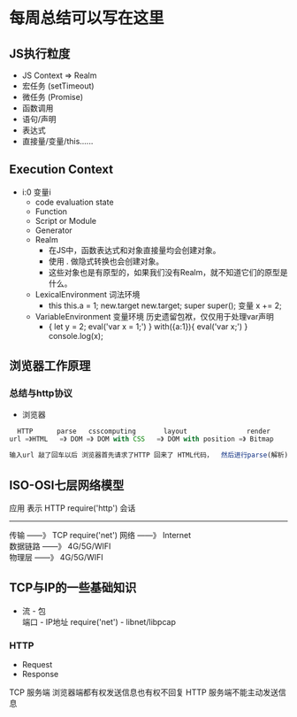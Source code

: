 # 每周总结可以写在这里

## JS执行粒度
- JS Context => Realm
- 宏任务 (setTimeout)
- 微任务 (Promise)
- 函数调用
- 语句/声明
- 表达式
- 直接量/变量/this......



## Execution Context
- i:0 变量i
	- code evaluation state
	- Function
	- Script or Module
	- Generator
	- Realm
		- 在JS中，函数表达式和对象直接量均会创建对象。
		- 使用 . 做隐式转换也会创建对象。
		- 这些对象也是有原型的，如果我们没有Realm，就不知道它们的原型是什么。 
	- LexicalEnvironment 词法环境
		- this             		this.a = 1;
			 new.target	   new.target;
			 super			super();
			 变量		     x += 2;
	- VariableEnvironment  变量环境  历史遗留包袱，仅仅用于处理var声明
		- {
				let y = 2;
				eval('var x = 1;')
			} 
		    with({a:1}){
		  	eval('var x;')
		    }
		    console.log(x);
		   
## 浏览器工作原理
  ### 总结与http协议

- 浏览器
``` JavaScript
  HTTP		parse	csscomputing	   layout				render
url =》HTML   =》 DOM =》 DOM with CSS   =》 DOM with position =》 Bitmap

输入url 敲了回车以后 浏览器首先请求了HTTP 回来了 HTML代码，  然后进行parse(解析) 成 DOM树，然后css规则应用上去(csscomputing) 让DOM树带有CSS，然后排版(layout)，DOM树所有元素确定位置 DOM树就带有了位置，在进行渲染，就可以得到内存中的图片(Bitmap)，然后将图片显示到浏览器上
```

## ISO-OSI七层网络模型
应用
表示               	        HTTP             require('http')
会话
_____________________________
传输      	  ——》  TCP         	    require('net')
网络     		——》  Internet         
数据链路         ——》  4G/5G/WIFI         
物理层    	       ——》  4G/5G/WIFI       

## TCP与IP的一些基础知识
- 流       						- 包      
	 端口					       - IP地址
	 require('net')				 - libnet/libpcap

### HTTP
- Request
- Response

TCP 服务端 浏览器端都有权发送信息也有权不回复
HTTP 服务端不能主动发送信息